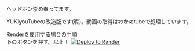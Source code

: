 ヘッドホン崇め奉ってます。

YUKIyouTubeの改造版です(暇)。動画の取得はわかめtubeで処理しています。

Renderを使用する場合の手順  
下のボタンを押す。以上！
<a href="https://render.com/deploy?repo=https://github.com/sadaramagura/Yuki-Youtube-slim">
<img src="https://render.com/images/deploy-to-render-button.svg" alt="Deploy to Render">
</a>